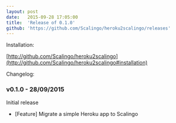 ```yaml
---
layout:	post
date:	2015-09-28 17:05:00
title:	'Release of 0.1.0'
github: 'https://github.com/Scalingo/heroku2scalingo/releases'
---
```


Installation:

[http://github.com/Scalingo/heroku2scalingo](http://github.com/Scalingo/heroku2scalingo#installation)

Changelog:

### v0.1.0 - 28/09/2015

Initial release

* [Feature] Migrate a simple Heroku app to Scalingo
